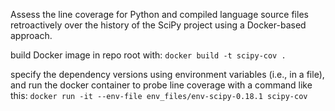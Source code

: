 Assess the line coverage for Python and compiled language source files retroactively over the history of the SciPy project using a Docker-based approach.

build Docker image in repo root with: `docker build -t scipy-cov .`

specify the dependency versions using environment variables (i.e., in a file), and run the docker container to probe line coverage with a command like this:
`docker run -it --env-file env_files/env-scipy-0.18.1 scipy-cov`
